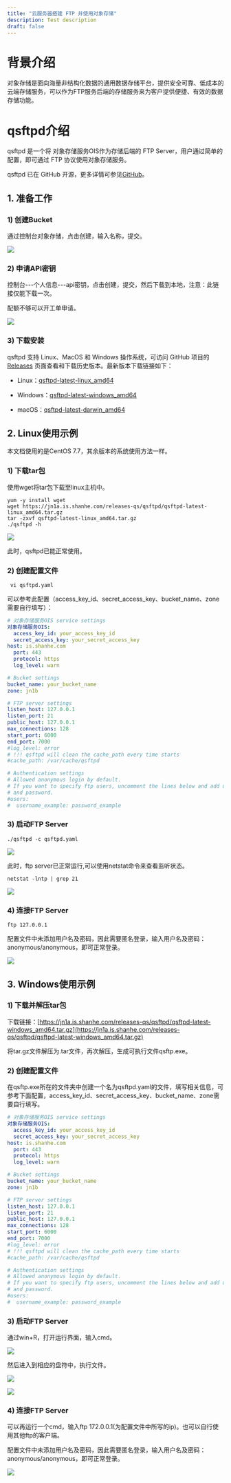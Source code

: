 ```yaml
---
title: "云服务器搭建 FTP 并使用对象存储"
description: Test description
draft: false
---
```


# 背景介绍

对象存储是面向海量非结构化数据的通用数据存储平台，提供安全可靠、低成本的云端存储服务，可以作为FTP服务后端的存储服务来为客户提供便捷、有效的数据存储功能。

# qsftpd介绍

qsftpd 是一个将 对象存储服务OIS作为存储后端的 FTP Server，用户通过简单的配置，即可通过 FTP 协议使用对象存储服务。

qsftpd 已在 GitHub 开源，更多详情可参见[GitHub](https://github.com/yunify/qsftpd)。

## 1. 准备工作

### 1) 创建Bucket

通过控制台对象存储，点击创建，输入名称，提交。

![](../qsftpd_use/qsftpd_use1.png)

### 2) 申请API密钥

控制台---个人信息---api密钥，点击创建，提交，然后下载到本地，注意：此链接仅能下载一次。

配额不够可以开工单申请。

![](../qsftpd_use/qsftpd_use2.png)

### 3) 下载安装

qsftpd 支持 Linux、MacOS 和 Windows 操作系统，可访问 GitHub 项目的 [Releases](https://github.com/yunify/qsftpd/releases) 页面查看和下载历史版本。最新版本下载链接如下：

* Linux：[qsftpd-latest-linux_amd64](https://jn1a.is.shanhe.com/releases-qs/qsftpd/qsftpd-latest-linux_amd64.tar.gz)

* Windows：[qsftpd-latest-windows_amd64](https://jn1a.is.shanhe.com/releases-qs/qsftpd/qsftpd-latest-windows_amd64.tar.gz)

* macOS：[qsftpd-latest-darwin_amd64](https://jn1a.is.shanhe.com/releases-qs/qsftpd/qsftpd-latest-darwin_amd64.tar.gz)

## 2. Linux使用示例

本文档使用的是CentOS 7.7，其余版本的系统使用方法一样。

### 1) 下载tar包

使用wget将tar包下载至linux主机中。

```shell
yum -y install wget
wget https://jn1a.is.shanhe.com/releases-qs/qsftpd/qsftpd-latest-linux_amd64.tar.gz
tar -zxvf qsftpd-latest-linux_amd64.tar.gz
./qsftpd -h
```

![](../qsftpd_use/qsftpd_use3.png)

此时，qsftpd已能正常使用。

### 2) 创建配置文件

```shell
 vi qsftpd.yaml
```

可以参考此配置（access_key_id、secret_access_key、bucket_name、zone需要自行填写）：

```yaml
# 对象存储服务OIS service settings
对象存储服务OIS:
  access_key_id: your_access_key_id
  secret_access_key: your_secret_access_key  
host: is.shanhe.com
  port: 443
  protocol: https
  log_level: warn

# Bucket settings
bucket_name: your_bucket_name
zone: jn1b

# FTP server settings
listen_host: 127.0.0.1
listen_port: 21
public_host: 127.0.0.1
max_connections: 128
start_port: 6000
end_port: 7000
#log_level: error
# !!! qsftpd will clean the cache_path every time starts
#cache_path: /var/cache/qsftpd

# Authentication settings
# Allowed anonymous login by default.
# If you want to specify ftp users, uncomment the lines below and add username
# and password.
#users:
#  username_example: password_example
```

### 3) 启动FTP Server

```shell
./qsftpd -c qsftpd.yaml
```

![](../qsftpd_use/qsftpd_use4.png)

此时，ftp server已正常运行,可以使用netstat命令来查看监听状态。

```shell
netstat -lntp | grep 21
```

![](../qsftpd_use/qsftpd_use5.png) 

### 4) 连接FTP Server

```shell
ftp 127.0.0.1
```

配置文件中未添加用户名及密码，因此需要匿名登录，输入用户名及密码：anonymous/anonymous，即可正常登录。

![](../qsftpd_use/qsftpd_use6.png)

## 3. Windows使用示例

### 1) 下载并解压tar包

下载链接：[https://jn1a.is.shanhe.com/releases-qs/qsftpd/qsftpd-latest-windows_amd64.tar.gz](https://jn1a.is.shanhe.com/releases-qs/qsftpd/qsftpd-latest-windows_amd64.tar.gz)

将tar.gz文件解压为.tar文件，再次解压，生成可执行文件qsftp.exe。

### 2) 创建配置文件

在qsftp.exe所在的文件夹中创建一个名为qsftpd.yaml的文件，填写相关信息，可参考下面配置，access_key_id、secret_access_key、bucket_name、zone需要自行填写。

```yaml
# 对象存储服务OIS service settings
对象存储服务OIS:
  access_key_id: your_access_key_id
  secret_access_key: your_secret_access_key  
host: is.shanhe.com
  port: 443
  protocol: https
  log_level: warn

# Bucket settings
bucket_name: your_bucket_name
zone: jn1b

# FTP server settings
listen_host: 127.0.0.1
listen_port: 21
public_host: 127.0.0.1
max_connections: 128
start_port: 6000
end_port: 7000
#log_level: error
# !!! qsftpd will clean the cache_path every time starts
#cache_path: /var/cache/qsftpd

# Authentication settings
# Allowed anonymous login by default.
# If you want to specify ftp users, uncomment the lines below and add username
# and password.
#users:
#  username_example: password_example
```

### 3) 启动FTP Server

通过win+R，打开运行界面，输入cmd。

![](../qsftpd_use/qsftpd_use7.png)

然后进入到相应的盘符中，执行文件。

![](../qsftpd_use/qsftpd_use8.png)

![](../qsftpd_use/qsftpd_use9.png)

### 4) 连接FTP Server

可以再运行一个cmd，输入ftp 172.0.0.1(为配置文件中所写的ip)。也可以自行使用其他ftp的客户端。

配置文件中未添加用户名及密码，因此需要匿名登录，输入用户名及密码：anonymous/anonymous，即可正常登录。

![](../qsftpd_use/qsftpd_use10.png) 
